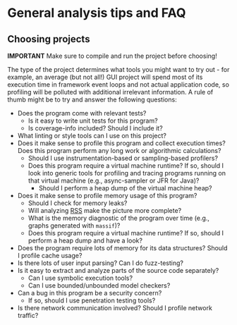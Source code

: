 # General analysis tips and FAQ

## Choosing projects

**IMPORTANT** Make sure to compile and run the project before choosing!

The type of the project determines what tools you might want to try out - for example, an average (but not all!) GUI project will spend most of its execution time in framework event loops and not actual application code, so profiling will be polluted with additional irrelevant information. A rule of thumb might be to try and answer the following questions:

- Does the program come with relevant tests?
  - Is it easy to write unit tests for this program?
  - Is coverage-info included? Should I include it?
- What linting or style tools can I use on this project?
- Does it make sense to profile this program and collect execution times? Does this program perform any long work or algorithmic calculations?
  - Should I use instrumentation-based or sampling-based profilers?
  - Does this program require a virtual machine runtime? If so, should I look into generic tools for profiling and tracing programs running on that virtual machine (e.g., async-sampler or JFR for Java)?
    - Should I perform a heap dump of the virtual machine heap?
- Does it make sense to profile memory usage of this program?
  - Should I check for memory leaks?
  - Will analyzing [RSS](https://en.wikipedia.org/wiki/Resident_set_size) make the picture more complete?
  - What is the memory diagnostic of the program over time (e.g., graphs generated with `massif`)?
  - Does this program require a virtual machine runtime? If so, should I perform a heap dump and have a look?
- Does the program require lots of memory for its data structures? Should I profile cache usage?
- Is there lots of user input parsing? Can I do fuzz-testing?
- Is it easy to extract and analyze parts of the source code separately?
  - Can I use symbolic execution tools?
  - Can I use bounded/unbounded model checkers?
- Can a bug in this program be a security concern?
  - If so, should I use penetration testing tools?
- Is there network communication involved? Should I profile network traffic?
